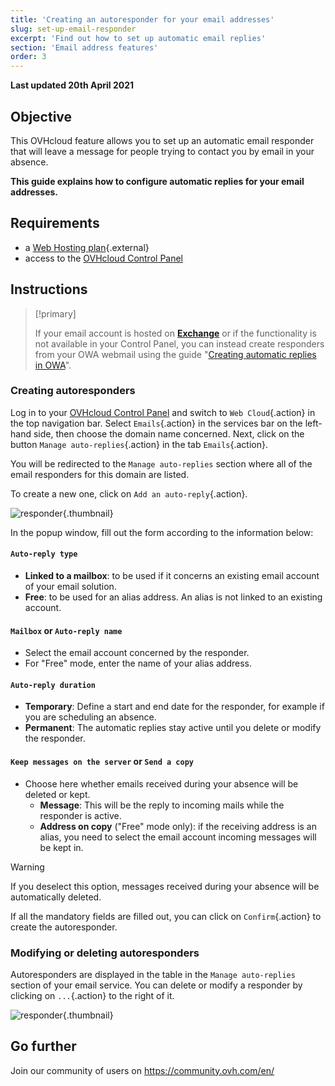 ```yaml
---
title: 'Creating an autoresponder for your email addresses'
slug: set-up-email-responder
excerpt: 'Find out how to set up automatic email replies'
section: 'Email address features'
order: 3
---
```


**Last updated 20th April 2021**

## Objective

This OVHcloud feature allows you to set up an automatic email responder that will leave a message for people trying to contact you by email in your absence.

**This guide explains how to configure automatic replies for your email addresses.**

## Requirements

- a [Web Hosting plan](https://www.ovh.com/ca/en/web-hosting/){.external} 
- access to the [OVHcloud Control Panel](https://ca.ovh.com/auth/?action=gotomanager&from=https://www.ovh.com/ca/en/&ovhSubsidiary=ca)

## Instructions

> [!primary]
>
> If your email account is hosted on [**Exchange**](https://www.ovh.com/ca/en/emails/hosted-exchange/) or if the functionality is not available in your Control Panel, you can instead create responders from your OWA webmail using the guide "[Creating automatic replies in OWA](../../microsoft-collaborative-solutions/exchange_2016_how_to_set_up_automatic_replies_in_owa/)".

### Creating autoresponders

Log in to your [OVHcloud Control Panel](https://ca.ovh.com/auth/?action=gotomanager&from=https://www.ovh.com/ca/en/&ovhSubsidiary=ca) and switch to `Web Cloud`{.action} in the top navigation bar. Select `Emails`{.action} in the services bar on the left-hand side, then choose the domain name concerned. Next, click on the button `Manage auto-replies`{.action} in the tab `Emails`{.action}.

You will be redirected to the `Manage auto-replies` section where all of the email responders for this domain are listed.

To create a new one, click on `Add an auto-reply`{.action}.

![responder](images/email_responder01.gif){.thumbnail}

In the popup window, fill out the form according to the information below:

#### `Auto-reply type` 

- **Linked to a mailbox**: to be used if it concerns an existing email account of your email solution.
- **Free**: to be used for an alias address. An alias is not linked to an existing account.

#### `Mailbox` or `Auto-reply name` 

- Select the email account concerned by the responder. 
- For "Free" mode, enter the name of your alias address.

#### `Auto-reply duration`

- **Temporary**: Define a start and end date for the responder, for example if you are scheduling an absence.
- **Permanent**: The automatic replies stay active until you delete or modify the responder.

#### `Keep messages on the server` or `Send a copy`

- Choose here whether emails received during your absence will be deleted or kept.
    - **Message**: This will be the reply to incoming mails while the responder is active.
    - **Address on copy** ("Free" mode only): if the receiving address is an alias, you need to select the email account incoming messages will be kept in.

> [!warning]
> If you deselect this option, messages received during your absence will be automatically deleted.

If all the mandatory fields are filled out, you can click on `Confirm`{.action} to create the autoresponder.

### Modifying or deleting autoresponders

Autoresponders are displayed in the table in the `Manage auto-replies` section of your email service. You can delete or modify a responder by clicking on `...`{.action} to the right of it.

![responder](images/email_responder02.png){.thumbnail}

## Go further

Join our community of users on https://community.ovh.com/en/
